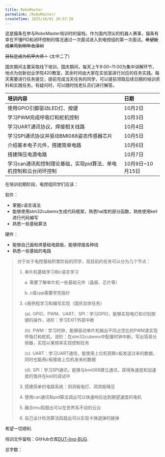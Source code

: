 ```yaml
---
title: RoboMaster
permalink: /RoboMaster/
createTime: 2025/10/01 20:57:28
---
```


这是猫条在参与RoboMaster培训时的留档，作为国内顶尖的机器人赛事，猫条有幸在不懂PID和闭环控制的情况通过一次面试进入到电控组的第一次面试。~~希望能成果苟到明年去深圳~~

~~目标是成为机甲大师！~~ (太中二了)

国庆期间主要采取线下培训，国庆期间，每天上午9:00~11:00为集中讲解环节，地点为创新创业学院420教室，其余时间由大家在实验室进行对应的任务实践。每天需要进行任务提交，提前完成当天任务的同学，可以提前领取后续日期的培训资料和实践任务。有疑问时，可以随时找老队员们进行解答。

| 培训内容                                                     | 日期             |
| :----------------------------------------------------------- | :--------------- |
| 使用GPIO引脚驱动LED灯、按键                                  | 10月2日          |
| 学习PWM完成呼吸灯和舵机控制                                  | 10月3日          |
| 学习UART通讯协议，焊接相关线路                               | 10月4日          |
| 学习SPI通讯协议并驱动BMI088姿态传感器芯片                    | 10月5日          |
| 介绍基本电子元件，搭建简单电路                               | 10月6日          |
| 搭建降压电源电路                                             | 10月7日          |
| 学习can通讯和控制理论基础，实现pid算法、单电机控制和云台闭环控制 | 10月9日~10月15日 |

在培训初期阶段，电控组同学们应该：

软件：

- 掌握c语言语法
- 能够使用stm32cubemx生成代码框架，熟悉hal库的部分函数，熟练使用keil进行代码编写
- 熟悉一些基础算法

硬件：

- 能够自己画和焊基础电路板，能够焊接各种线
- 熟悉一些基础的电路

> 对于处于电控基础积累阶段的同学，现目前的任务可以分为几个节点：
>
> 1. 单片机基础学习和c语言学习
>
>      a. 需要了解单片机一些基础元件（晶振、芯片等）
>
>      b. c或cpp需要学完指针
>
> 2. c板例程学习和编写实现（国庆具体任务）
>
>      (a). GPIO、PWM、UART、SPI：学习GPIO，能够实现电灯和识别按键的操作，进阶：学习EXIT外部中断
>
>      (b). PWM：学习时钟，能够驱动单片机输出不同占空比的PWM波实现呼吸灯和舵机，进阶：在stm32cubemx中配置时钟中断，写出简易分频器，实现以某频率实现控制任务
>
>      (c). UART：学习UART通信，能使用上位机观察c板发送过来的数据，同时也能用c板接收上位机发来的数据
>
>      (d). SPI：学习SPI通讯，能够与bmi088建立通讯，获得角速度和加速度的值并在keil的调试中
>
> 3. 搭建简单的电路系统：洞洞板电灯、洞洞板降压
>
> 4. 使用can通讯和pid算法调出可以快速响应达到期望速度的电机
>
> 5. 融合imu捣鼓出可以在世界系不动的云台
>
> 6. 自己设计检测算法捣鼓出可以实现卡弹退弹的拨弹

希望一切顺利.

培训文件留档：GitHub仓库[DUT-ling-BUG](https://github.com/nicostore-mathematica/DUT-ling-BUG).

总字数：<WordCount type="RoboMaster" />